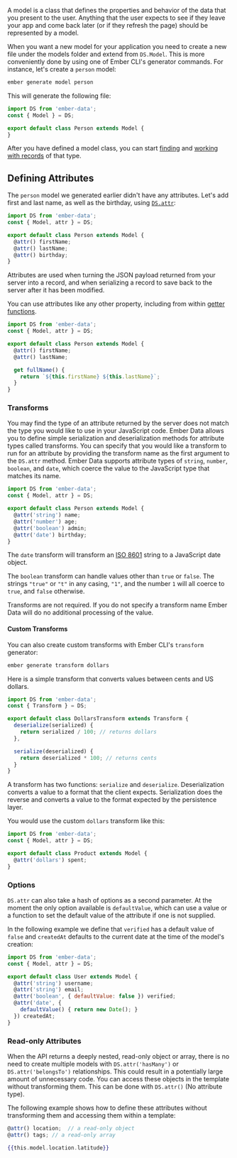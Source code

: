 A model is a class that defines the properties and behavior of the
data that you present to the user. Anything that the user expects to see
if they leave your app and come back later (or if they refresh the page)
should be represented by a model.

When you want a new model for your application you need to create a new file
under the models folder and extend from `DS.Model`. This is more conveniently
done by using one of Ember CLI's generator commands. For instance, let's create
a `person` model:

```bash
ember generate model person
```

This will generate the following file:

```javascript {data-filename=src/models/person.js}
import DS from 'ember-data';
const { Model } = DS;

export default class Person extends Model {
}
```

After you have defined a model class, you can start [finding](../finding-records/)
and [working with records](../creating-updating-and-deleting-records/) of that type.


## Defining Attributes

The `person` model we generated earlier didn't have any attributes. Let's
add first and last name, as well as the birthday, using [`DS.attr`](https://www.emberjs.com/api/ember-data/release/classes/DS/methods/attr?anchor=attr):

```javascript {data-filename=src/models/person.js}
import DS from 'ember-data';
const { Model, attr } = DS;

export default class Person extends Model {
  @attr() firstName;
  @attr() lastName;
  @attr() birthday;
}
```

Attributes are used when turning the JSON payload returned from your
server into a record, and when serializing a record to save back to the
server after it has been modified.

You can use attributes like any other property, including from within [getter functions](https://developer.mozilla.org/en-US/docs/Web/JavaScript/Reference/Functions/get).

```javascript {data-filename=src/models/person.js}
import DS from 'ember-data';
const { Model, attr } = DS;

export default class Person extends Model {
  @attr() firstName;
  @attr() lastName;

  get fullName() {
    return `${this.firstName} ${this.lastName}`;
  }
}
```

### Transforms

You may find the type of an attribute returned by the server does not
match the type you would like to use in your JavaScript code. Ember
Data allows you to define simple serialization and deserialization
methods for attribute types called transforms. You can specify that
you would like a transform to run for an attribute by providing the
transform name as the first argument to the `DS.attr` method. Ember Data
supports attribute types of `string`, `number`, `boolean`, and `date`,
which coerce the value to the JavaScript type that matches its name.

```javascript {data-filename=src/models/person.js}
import DS from 'ember-data';
const { Model, attr } = DS;

export default class Person extends Model {
  @attr('string') name;
  @attr('number') age;
  @attr('boolean') admin;
  @attr('date') birthday;
}
```

The `date` transform will transform an
[ISO 8601](https://en.wikipedia.org/wiki/ISO_8601) string to a JavaScript
date object.

The `boolean` transform can handle values other than `true` or
`false`. The strings `"true"` or `"t"` in any casing, `"1"`, and the number
`1` will all coerce to `true`, and `false` otherwise.

Transforms are not required. If you do not specify a transform name
Ember Data will do no additional processing of the value.

#### Custom Transforms

You can also create custom transforms with Ember CLI's `transform` generator:

```bash
ember generate transform dollars
```

Here is a simple transform that converts values between cents and US dollars.

```javascript {data-filename=src/transforms/dollars.js}
import DS from 'ember-data';
const { Transform } = DS;

export default class DollarsTransform extends Transform {
  deserialize(serialized) {
    return serialized / 100; // returns dollars
  },

  serialize(deserialized) {
    return deserialized * 100; // returns cents
  }
}
```

A transform has two functions: `serialize` and `deserialize`. Deserialization
converts a value to a format that the client expects. Serialization does the
reverse and converts a value to the format expected by the persistence layer.

You would use the custom `dollars` transform like this:

```javascript {data-filename=src/models/product.js}
import DS from 'ember-data';
const { Model, attr } = DS;

export default class Product extends Model {
  @attr('dollars') spent;
}
```

### Options

`DS.attr` can also take a hash of options as a second parameter. At the moment
the only option available is `defaultValue`, which can use a value or a function
to set the default value of the attribute if one is not supplied.

In the following example we define that `verified` has a default value of
`false` and `createdAt` defaults to the current date at the time of the model's
creation:

```javascript {data-filename=src/models/user.js}
import DS from 'ember-data';
const { Model, attr } = DS;

export default class User extends Model {
  @attr('string') username;
  @attr('string') email;
  @attr('boolean', { defaultValue: false }) verified;
  @attr('date', {
    defaultValue() { return new Date(); }
  }) createdAt;
}
```

### Read-only Attributes

When the API returns a deeply nested, read-only object or array,
there is no need to create multiple models with `DS.attr('hasMany')` or `DS.attr('belongsTo')`
relationships. This could result in a potentially large amount of unnecessary
code. You can access these objects in the template without transforming them. This can be
done with `DS.attr()` (No attribute type).

The following example shows how to define these attributes without transforming them
and accessing them within a template:

```javascript
@attr() location;  // a read-only object
@attr() tags; // a read-only array
```

```handlebars
{{this.model.location.latitude}}
```
